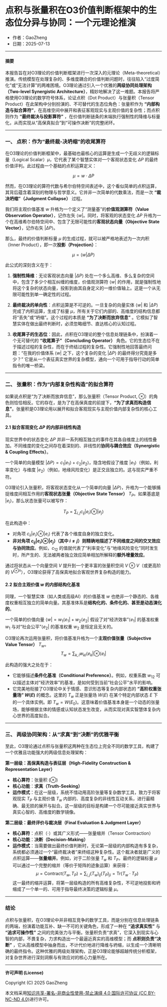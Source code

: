 # **点积与张量积在O3价值判断框架中的生态位分异与协同：一个元理论推演**

- 作者：GaoZheng
- 日期：2025-07-13

-----

#### **摘要**

本报告旨在对O3理论的价值判断框架进行一次深入的元理论（Meta-theoretical）推演。传统模型在处理复杂的、多维度耦合的价值判断问题时，往往陷入“过度简化”或“无法计算”的两难困境。O3理论通过引入一个优雅的**两级协同处理架构（Two-level Synergistic Architecture）**，精妙地解决了这一难题。本报告将严格使用O3理论的数学符号体系，论证点积（Dot Product）与张量积（Tensor Product）在此架构中分别扮演的、不可替代的生态位角色：张量积作为 **“内部构造与拟合算符”**，在高维空间中展开和表征客观现实与主观价值的复杂性；而点积则作为 **“最终裁决与投影算符”** ，在价值判断链条的末端执行强制性的降维与标量化，从而实现从“高保真拟合”到“可操作决断”的完整闭环。

-----

### 一、 点积：作为“最终裁-决坍缩”的收尾算符

在O3理论的价值判断框架中，最基础也最核心的运算是生成一个无歧义的逻辑标量（Logical Scalar）$\mu$，它代表了某个智慧实体对一个客观状态变化 $\Delta P$ 的最终价值评判。此过程由一个基础的点积运算定义：

$$\mu = w \cdot \Delta P$$

然而，在O3理论的算符代数与希尔伯特空间表述中，这个看似简单的点积运算，其背后蕴含着深刻的物理与哲学意义。它并非一次简单的代数乘法，而是一次 **“裁决坍缩”（Judgment Collapse）** 过程。

我们将主观价值基准 $w$ 升格为一个定义了“测量基”的**价值观测算符（Value Observation Operator）**，记作左矢 $\langle w |$。同时，将客观的状态变化 $\Delta P$ 升格为一个在高维希尔伯特空间中、包含了无限可能性的**客观状态向量（Objective State Vector）**，记作右矢 $|\Delta P\rangle$。

那么，最终的价值判断标量 $\mu$ 的生成过程，就可以被严格地表述为一次内积（Inner Product），即一次**投影（Projection）**：

$$\mu = \langle w | \Delta P \rangle$$

此公式的深刻含义在于：

1.  **强制性降维**：无论客观状态向量 $|\Delta P\rangle$ 处在一个多么高维、多么复杂的空间中，包含了多少个相互纠缠的维度，价值观测算符 $\langle w |$ 的作用，就是强制性地将这个复杂的状态向量，投影到由其自身定义的一维价值轴上。这是一个从无限可能性到单一确定性的过程。

2.  **最终裁决的单向性**：点积运算是不可逆的。一旦复杂的向量实体 $\langle w |$ 和 $|\Delta P\rangle$ 完成了内积运算，生成了标量 $\mu$，所有关于它们内部的、高维度的结构信息都将“丢失”或“坍缩”。这个过程的本质是 **“为了决断而放弃信息”** 。它模拟了智慧实体在做出最终判断时，必须忽略细节、直达核心的认知过程。

3.  **收尾算子的生态位**：因此，点积在O3理论的整个信息处理链条中，扮演着一个无可替代的 **“收尾算子”（Concluding Operator）** 角色。它的生态位不在于描述过程的复杂性，而在于终结过程的复杂性。它强制性地回答最终问题：“在我的价值体系 $\langle w |$ 之下，这个复杂的变化 $|\Delta P\rangle$ 的最终得分究竟是多少？” 它是从一个表征真实世界的复杂模型，通向一个可用于指导行动的简单指令的唯一桥梁。

-----

### 二、 张量积：作为“内部复杂性构造”的拟合算符

如果说点积是“为了决断而放弃信息”，那么张量积（Tensor Product, $\otimes$）的角色则恰恰相反。它的存在，是为了在高保真度的前提下，**“为了求真而构造信息”**。张量积是O3理论用以展开和拟合客观现实与主观价值内部复杂性的核心工具。

#### 2.1 拟合客观变化 $\Delta P$ 的内部非线性构造

现实世界中的状态变化 $\Delta P$ 并非一系列相互独立的事件在其各自维度上的线性叠加。不同维度的变化之间存在着深刻的、非线性的**协同与耦合效应（Synergistic & Coupling Effects）**。

一个简单的向量模型 $|\Delta P\rangle = c_1 |e_1\rangle + c_2 |e_2\rangle$，隐含地假设了维度 $|e_1\rangle$（例如，利率变化）与维度 $|e_2\rangle$（例如，地缘风险变化）是正交且独立的。这与现实严重不符。

O3理论引入张量积，将客观状态变化从一个简单的向量 $|\Delta P\rangle$，升格为一个能够捕捉维度间相互作用的**客观状态张量（Objective State Tensor）** $T_P$。如果基底是 ${|e_i\rangle}$，那么状态张量可以被写作：

$$T_P = \sum_{i,j} c_{ij} |e_i\rangle \otimes |e_j\rangle$$

在此构造中：

  * 对角项 $c_{ii} |e_i\rangle \otimes |e_i\rangle$ 代表了各个维度自身的独立变化。
  * **非对角项 $c_{ij} |e_i\rangle \otimes |e_j\rangle$（其中 $i \neq j$）则精确地描述了不同维度之间的交叉效应与协同效应**。例如，$c_{12}$ 的值就代表了“利率变化”与“地缘风险变化”同时发生时，所产生的、无法被两者独立效应简单相加所解释的**额外增量效应**。

通过将状态从一个向量空间 $V$ 提升到一个更丰富的张量积空间 $V \otimes V$（或更高阶的 $V^{\otimes n}$），O3理论获得了高保真地拟合客观世界复杂构造的能力。

#### 2.2 拟合主观价值 $w$ 的内部结构化基准

同理，一个智慧实体（如人类或高级AI）的价值基准 $w$ 也绝非一个静态的、各维度权重相互独立的简单向量。其基准体系是**结构化的、条件化的、甚至是动态演化的**。

一个简单的价值向量 $\langle w| = w_1 \langle e_1| + w_2 \langle e_2|$ 假设了对“经济效率”$\langle e_1|$ 的基准权重 $w_1$ 与对“社会公平”$\langle e_2|$ 的基准权重 $w_2$ 是恒定且无关的。

O3理论再次运用张量积，将价值基准升格为一个**主观价值张量（Subjective Value Tensor）** $T_w$。
$$T_w = \sum_{k,l} w_{kl} \langle e_k| \otimes \langle e_l|$$

此构造的强大之处在于：

  * 它能够描述**条件化基准（Conditional Preference）**。例如，权重系数 $w_{12}$ 可以描述主体对“经济效率”的基准，是如何受到当前“社会公平”水平的影响。
  * 它完美地衔接了O3理论中关于情感、意识形态等复杂内部状态的 **“高阶权重张量场” $W(E)$** 的概念。这里的 $T_w$ 正是张量场 $W(E)$ 在某个特定内部状态 $E$ 下的一个具体实例。即 $T_w = W(E_0)$。这意味着价值基准本身是一个动态的张量场，能够根据主体的情感或认知状态发生改变，从而实现对真实智慧体复杂内心世界的高度拟合。

-----

### 三、 两级协同架构：从“求真”到“决断”的优雅平衡

至此，O3理论通过点积与张量积这两种在生态位上完全不同的数学工具，构建了一个优雅且功能强大的两级信息处理架构：

**第一层级：高保真构造与表征层（High-Fidelity Construction & Representation Layer）**

  * **核心算符**：张量积 ($\otimes$)
  * **核心功能**：**求真（Truth-Seeking）**
  * **运作模式**：在这一层级，系统不惜动用高阶张量等复杂数学工具，致力于将客观现实 $T_P$ 与主观价值 $T_w$ 内部的、高度复杂的非线性互动关系，进行最精确、最无损的展开与拟合。这一层级的目标是构建一个尽可能接近真实世界与真实心智的、高维度的数学镜像。

**第二层级：最终评价与裁决层（Final Evaluation & Judgment Layer）**

  * **核心算符**：点积（$\cdot$）或其广义形式——张量缩并（Tensor Contraction）
  * **核心功能**：**决断（Decision-Making）**
  * **运作模式**：当需要做出最终价值判断时，无论第一层级的内部构造有多复杂，系统都必须通过一个“最终裁决者”来终结这种复杂性。这个裁决者就是广义的点积运算——**张量缩并**。例如，对于二阶张量 $T_w$ 和 $T_P$，最终的逻辑标量 $\mu$ 可以通过一个完整的缩并（等价于矩阵的迹象运算）来获得：
    $$\mu = \text{Contract}(T_w, T_P) = \sum_{i,j} (T_w)_{ij} (T_P)_{ji} = \text{Tr}(T_w \cdot T_P)$$
    这一最终的缩并运算，将第一层级构造的所有高维复杂性，不可逆地投影和坍缩成了一个单一的、可用于指导最终决策的逻辑标量 $\mu$。

-----

### 结论

点积与张量积，在O3理论中并非相互竞争的数学工具，而是分别在信息处理链条的两端，扮演着功能互补、缺一不可的关键角色，形成了一种在 **“追求真实性”** 与 **“追求可操作性”** 之间的完美张力与平衡。张量积负责“求真”，它深入到现实与心智的内部，不畏复杂，力求构造出一个最逼近真实的高维模型；而 **点积则负责“决断”** ，它从高维模型中抽身而出，不计代价地进行降维与坍缩，以生成一个清晰明确的最终指令。这种优雅的两级处理架构，正是O3理论能够超越传统分析框架，对复杂世界进行深刻洞察与有效应对的核心力量所在。

---

**许可声明 (License)**

Copyright (C) 2025 GaoZheng 

本文档采用[知识共享-署名-非商业性使用-禁止演绎 4.0 国际许可协议 (CC BY-NC-ND 4.0)](https://creativecommons.org/licenses/by-nc-nd/4.0/deed.zh-Hans)进行许可。
